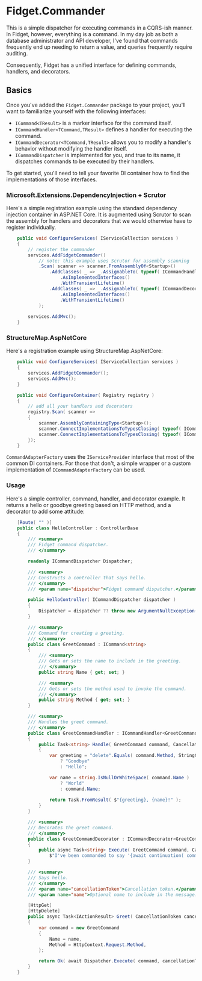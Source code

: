 # Fidget.Commander

This is a simple dispatcher for executing commands in a CQRS-ish manner. In Fidget, however, everything is a command. In my day job as both a database administrator and API developer, I've found that commands frequently end up needing to return a value, and queries frequently require auditing.

Consequently, Fidget has a unified interface for defining commands, handlers, and decorators.

## Basics
Once you've added the `Fidget.Commander` package to your project, you'll want to familiarize yourself with the following interfaces:
- `ICommand<TResult>` is a marker interface for the command itself.
- `ICommandHandler<TCommand,TResult>` defines a handler for executing the command.
- `ICommandDecorator<TCommand,TResult>` allows you to modify a handler's behavior without modifying the handler itself.
- `ICommandDispatcher` is implemented for you, and true to its name, it dispatches commands to be executed by their handlers.

To get started, you'll need to tell your favorite DI container how to find the implementations of those interfaces.

### Microsoft.Extensions.DependencyInjection + Scrutor
Here's a simple registration example using the standard dependency injection container in ASP.NET Core. It is augmented using Scrutor to scan the assembly for handlers and decorators that we would otherwise have to register individually.

```csharp
    public void ConfigureServices( IServiceCollection services )
    {
        // register the commander
        services.AddFidgetCommander()
            // note: this example uses Scrutor for assembly scanning
            .Scan( scanner => scanner.FromAssemblyOf<Startup>()
                .AddClasses( _ => _.AssignableTo( typeof( ICommandHandler<,> ) ) )
                    .AsImplementedInterfaces()
                    .WithTransientLifetime()
                .AddClasses( _ => _.AssignableTo( typeof( ICommandDecorator<,> ) ) )
                    .AsImplementedInterfaces()
                    .WithTransientLifetime()
            );
                
        services.AddMvc();
    }
```

### StructureMap.AspNetCore
Here's a registration example using StructureMap.AspNetCore:
```csharp
    public void ConfigureServices( IServiceCollection services )
    {
        services.AddFidgetCommander();
        services.AddMvc();
    }

    public void ConfigureContainer( Registry registry )
    {
        // add all your handlers and decorators
        registry.Scan( scanner =>
        {
            scanner.AssemblyContainingType<Startup>();
            scanner.ConnectImplementationsToTypesClosing( typeof( ICommandHandler<,> ) );
            scanner.ConnectImplementationsToTypesClosing( typeof( ICommandDecorator<,> ) );
        });
    }
```

`CommandAdapterFactory` uses the `IServiceProvider` interface that most of the common DI containers. For those that don't, a simple wrapper or a custom implementation of `ICommandAdapterFactory` can be used.

### Usage
Here's a simple controller, command, handler, and decorator example. It returns a hello or goodbye greeting based on HTTP method, and a decorator to add some attitude:
```csharp
    [Route( "" )]
    public class HelloController : ControllerBase
    {
        /// <summary>
        /// Fidget command dispatcher.
        /// </summary>

        readonly ICommandDispatcher Dispatcher;

        /// <summary>
        /// Constructs a controller that says hello.
        /// </summary>
        /// <param name="dispatcher">Fidget command dispatcher.</param>

        public HelloController( ICommandDispatcher dispatcher )
        {
            Dispatcher = dispatcher ?? throw new ArgumentNullException( nameof( dispatcher ) );
        }

        /// <summary>
        /// Command for creating a greeting.
        /// </summary>
        public class GreetCommand : ICommand<string> 
        {
            /// <summary>
            /// Gets or sets the name to include in the greeting.
            /// </summary>
            public string Name { get; set; }

            /// <summary>
            /// Gets or sets the method used to invoke the command.
            /// </summary>
            public string Method { get; set; }
        }

        /// <summary>
        /// Handles the greet command.
        /// </summary>
        public class GreetCommandHandler : ICommandHandler<GreetCommand,string>
        {
            public Task<string> Handle( GreetCommand command, CancellationToken cancellationToken )
            {
                var greeting = "delete".Equals( command.Method, StringComparison.OrdinalIgnoreCase )
                    ? "Goodbye"
                    : "Hello";

                var name = string.IsNullOrWhiteSpace( command.Name )
                    ? "World"
                    : command.Name;
                
                return Task.FromResult( $"{greeting}, {name}!" );
            }
        }

        /// <summary>
        /// Decorates the greet command.
        /// </summary>
        public class GreetCommandDecorator : ICommandDecorator<GreetCommand, string>
        {
            public async Task<string> Execute( GreetCommand command, CancellationToken cancellationToken, CommandDelegate<GreetCommand, string> continuation ) =>
                $"I've been commanded to say '{await continuation( command, cancellationToken )}'!";
        }

        /// <summary>
        /// Says hello.
        /// </summary>
        /// <param name="cancellationToken">Cancellation token.</param>
        /// <param name="name">Optional name to include in the message.</param>

        [HttpGet]
        [HttpDelete]
        public async Task<IActionResult> Greet( CancellationToken cancellationToken, string name = null )
        {
            var command = new GreetCommand
            {
                Name = name,
                Method = HttpContext.Request.Method,
            };

            return Ok( await Dispatcher.Execute( command, cancellationToken ) );
        }
    }
```
